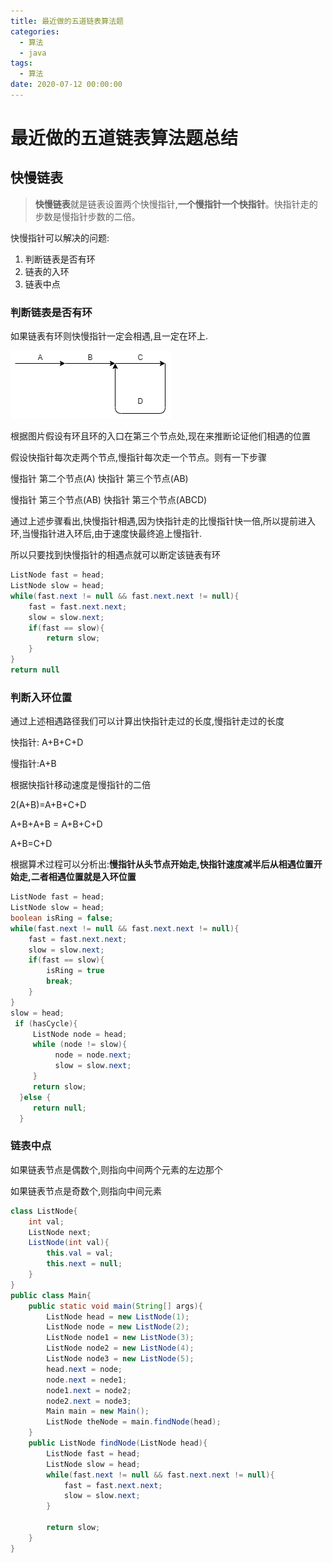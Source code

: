 ```yaml
---
title: 最近做的五道链表算法题
categories:
  - 算法
  - java
tags:
  - 算法
date: 2020-07-12 00:00:00
---
```

# 最近做的五道链表算法题总结

## 快慢链表

> **快慢链表**就是链表设置两个快慢指针,**一个慢指针******一个快指针****。快指针走的步数是慢指针步数的二倍。

快慢指针可以解决的问题:

1. 判断链表是否有环
2. 链表的入环
3. 链表中点

### 判断链表是否有环

如果链表有环则快慢指针一定会相遇,且一定在环上.

![判断快慢链表是否有环](https://raw.githubusercontent.com/1122pcd1122/My-picture/master/img/image-20210120203824419.png)



根据图片假设有环且环的入口在第三个节点处,现在来推断论证他们相遇的位置

假设快指针每次走两个节点,慢指针每次走一个节点。则有一下步骤

慢指针 第二个节点(A)	快指针 第三个节点(AB)

慢指针 第三个节点(AB)	快指针 第三个节点(ABCD)

通过上述步骤看出,快慢指针相遇,因为快指针走的比慢指针快一倍,所以提前进入环,当慢指针进入环后,由于速度快最终追上慢指针.

所以只要找到快慢指针的相遇点就可以断定该链表有环

```java
ListNode fast = head;
ListNode slow = head;
while(fast.next != null && fast.next.next != null){
    fast = fast.next.next;
    slow = slow.next;
    if(fast == slow){
        return slow;
    }
}
return null
```



### 判断入环位置

通过上述相遇路径我们可以计算出快指针走过的长度,慢指针走过的长度

快指针: A+B+C+D

慢指针:A+B

根据快指针移动速度是慢指针的二倍

2(A+B)=A+B+C+D

A+B+A+B = A+B+C+D

A+B=C+D

根据算术过程可以分析出:**慢指针从头节点开始走,快指针速度减半后从相遇位置开始走,二者相遇位置就是入环位置**

```java
ListNode fast = head;
ListNode slow = head;
boolean isRing = false;
while(fast.next != null && fast.next.next != null){
    fast = fast.next.next;
    slow = slow.next;
    if(fast == slow){
        isRing = true
        break;
    }
}
slow = head;
 if (hasCycle){
     ListNode node = head;
     while (node != slow){
          node = node.next;
          slow = slow.next;
     }
     return slow;
  }else {
     return null;
  }

```



### 链表中点

如果链表节点是偶数个,则指向中间两个元素的左边那个

如果链表节点是奇数个,则指向中间元素

```java
class ListNode{
    int val;
    ListNode next;
	ListNode(int val){
        this.val = val;
    	this.next = null;
    }
}
public class Main{
    public static void main(String[] args){
        ListNode head = new ListNode(1);
        ListNode node = new ListNode(2);
        ListNode node1 = new ListNode(3);
        ListNode node2 = new ListNode(4);
        ListNode node3 = new ListNode(5);
        head.next = node;
        node.next = nede1;
        node1.next = node2;
        node2.next = node3;
     	Main main = new Main();
        ListNode theNode = main.findNode(head);
    }
    public ListNode findNode(ListNode head){
        ListNode fast = head;
        ListNode slow = head;
        while(fast.next != null && fast.next.next != null){
            fast = fast.next.next;
            slow = slow.next;
        }
        
        return slow;
    }
}

```






